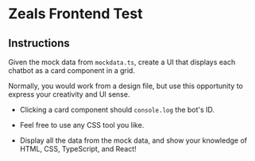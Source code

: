 # Zeals Frontend Test

## Instructions

Given the mock data from `mockdata.ts`, create a UI that displays each chatbot as a card component in a grid.

Normally, you would work from a design file, but use this opportunity to express your creativity and UI sense.

- Clicking a card component should `console.log` the bot's ID.

- Feel free to use any CSS tool you like.

- Display all the data from the mock data, and show your knowledge of HTML, CSS, TypeScript, and React!
